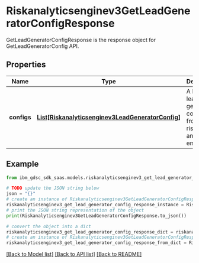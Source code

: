 # Riskanalyticsenginev3GetLeadGeneratorConfigResponse

GetLeadGeneratorConfigResponse is the response object for GetLeadGeneratorConfig API.

## Properties

Name | Type | Description | Notes
------------ | ------------- | ------------- | -------------
**configs** | [**List[Riskanalyticsenginev3LeadGeneratorConfig]**](Riskanalyticsenginev3LeadGeneratorConfig.md) | A list of lead generator configs from the risk analytics engine. | [optional] 

## Example

```python
from ibm_gdsc_sdk_saas.models.riskanalyticsenginev3_get_lead_generator_config_response import Riskanalyticsenginev3GetLeadGeneratorConfigResponse

# TODO update the JSON string below
json = "{}"
# create an instance of Riskanalyticsenginev3GetLeadGeneratorConfigResponse from a JSON string
riskanalyticsenginev3_get_lead_generator_config_response_instance = Riskanalyticsenginev3GetLeadGeneratorConfigResponse.from_json(json)
# print the JSON string representation of the object
print(Riskanalyticsenginev3GetLeadGeneratorConfigResponse.to_json())

# convert the object into a dict
riskanalyticsenginev3_get_lead_generator_config_response_dict = riskanalyticsenginev3_get_lead_generator_config_response_instance.to_dict()
# create an instance of Riskanalyticsenginev3GetLeadGeneratorConfigResponse from a dict
riskanalyticsenginev3_get_lead_generator_config_response_from_dict = Riskanalyticsenginev3GetLeadGeneratorConfigResponse.from_dict(riskanalyticsenginev3_get_lead_generator_config_response_dict)
```
[[Back to Model list]](../README.md#documentation-for-models) [[Back to API list]](../README.md#documentation-for-api-endpoints) [[Back to README]](../README.md)


